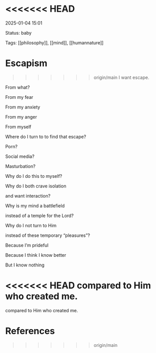 <<<<<<< HEAD
=======
2025-01-04 15:01

Status: baby

Tags: [[philosophy]], [[mind]], [[humannature]]

# Escapism

>>>>>>> origin/main
I want escape. 

From what?

From my fear

From my anxiety 

From my anger

From myself

Where do I turn to to find that escape?

Porn?

Social media?

Masturbation?

Why do I do this to myself?

Why do I both crave isolation

and want interaction?

Why is my mind a battlefield

instead of a temple for the Lord?

Why do I not turn to Him

instead of these temporary “pleasures”?

Because I’m prideful

Because I think I know better 

But I know nothing

<<<<<<< HEAD
compared to Him who created me. 
=======
compared to Him who created me. 

# References

>>>>>>> origin/main

